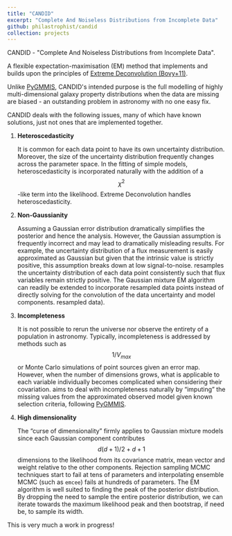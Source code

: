 ```yaml
---
title: "CANDID"
excerpt: "Complete And Noiseless Distributions from Incomplete Data"
github: philastrophist/candid
collection: projects
---
```

CANDID - "Complete And Noiseless Distributions from Incomplete Data".

A flexible expectation-maximisation (EM) method that implements and builds upon the principles of [Extreme Deconvolution (Bovy+11)](https://github.com/jobovy/extreme-deconvolution). 

Unlike [PyGMMIS](https://github.com/pmelchior/pygmmis), CANDID's intended purpose is the full modelling of highly multi-dimensional galaxy property distributions when the data are missing are biased - an outstanding problem in astronomy with no one easy fix.

CANDID deals with the following issues, many of which have known solutions, just not ones that are implemented together. 

1.  **Heteroscedasticity**

    It is common for each data point to have its own uncertainty
    distribution. Moreover, the size of the uncertainty distribution
    frequently changes across the parameter space. In the fitting of
    simple models, heteroscedasticity is incorporated naturally with the
    addition of a $$\chi^2$$-like term into the likelihood. Extreme Deconvolution handles heteroscedasticity.

2.  **Non-Gaussianity**

    Assuming a Gaussian error distribution dramatically simplifies the
    posterior and hence the analysis. However, the Gaussian assumption
    is frequently incorrect and may lead to dramatically misleading
    results. For example, the uncertainty distribution of a flux
    measurement is easily approximated as Gaussian but given that the
    intrinsic value is strictly positive, this assumption breaks down at
    low signal-to-noise. resamples the uncertainty distribution of each
    data point consistently such that flux variables remain strictly
    positive. The Gaussian mixture EM algorithm can readily be extended
    to incorporate resampled data points instead of directly solving for
    the convolution of the data uncertainty and model components.
    resampled data).

3.  **Incompleteness**

    It is not possible to rerun the universe nor observe the entirety of
    a population in astronomy. Typically, incompleteness is addressed by
    methods such as $$1/V_{max}$$ or Monte Carlo simulations of point
    sources given an error map. However, when the
    number of dimensions grows, what is applicable to each variable
    individually becomes complicated when considering their covariation.
    aims to deal with incompleteness naturally by “imputing” the missing
    values from the approximated observed model given known selection
    criteria, following [PyGMMIS](https://github.com/pmelchior/pygmmis).

4.  **High dimensionality**

    The “curse of dimensionality” firmly applies to Gaussian mixture
    models since each Gaussian component contributes $$d(d+1)/2 + d + 1$$
    dimensions to the likelihood from its covariance matrix, mean vector
    and weight relative to the other components. Rejection sampling MCMC
    techniques start to fail at tens of parameters and interpolating
    ensemble MCMC (such as `emcee`) fails at hundreds of parameters. The
    EM algorithm is well suited to finding the peak of the posterior
    distribution. By dropping the need to sample the entire posterior
    distribution, we can iterate towards the maximum likelihood peak and
    then bootstrap, if need be, to sample its width.


This is very much a work in progress!